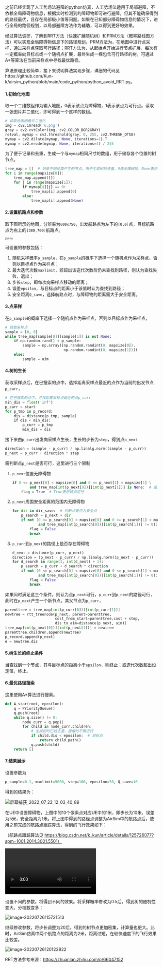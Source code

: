 之前已经实现了人工势场法避障的python仿真，人工势场法适用于局部避障，不依赖全局障碍物信息，根据实时检测到的障碍物即可进行避障。但其不能确保得到的路径最优，且存在局部极小值等问题。如果在已知部分障碍物信息的情况下，进行全局的路径规划，以局部避障方法作为辅助，可以得到更好的效果。

经过算法调研，了解到RRT方法（快速扩展随机树）和PRM方法（概率路线图方法）可以实现全局障碍物信息下的路径规划。PRM方法为，在地图中进行点采样，通过采样点获取可行路径；RRT方法为，从起始点开始进行节点扩展，每次有一定概率向目标点或一个随机点扩展，最终生成一棵包含可行路径的树。可通过A*等算法在当前采样点中寻找最优路径。

算法原理比较简单，接下来说明算法实现步骤，详细的代码见https://github.com/Kun-k/airsim_python/blob/main/code_python/python_avoid_RRT.py。

#### 1.初始化地图

取一个二维数组作为输入地图，0表示该点为障碍物，1表示该点为可行点。读取一张图片并二值化，即可得到一个这样的数组。

```python
# 读取地图图像并二值化
img = cv2.imread('6.png')
gray = cv2.cvtColor(img, cv2.COLOR_BGR2GRAY)
retval, mymap = cv2.threshold(gray, 0, 255, cv2.THRESH_OTSU)
mymap = cv2.dilate(mymap, None, iterations=1).T
mymap = cv2.erode(mymap, None, iterations=4) / 255
```

为了便于记录和去重，生成一个与`mymap`相同尺寸的数组，用于储存各个位置的树节点。

```python
tree_map = []  # 记录不同位置产生的节点，用于生成树时去重，0表示障碍物，None表示未访问，否则为已访问
for i in range(mapsize[0]):
    tree_map.append([])
    for j in range(mapsize[1]):
        if mymap[i][j] == 0:
            tree_map[i].append(0)
        else:
            tree_map[i].append(None)
```

#### 2.设置航路点和参数

取下图所示的地图，分辨率为`600x750`，出发航路点为左下的`[0,0]`点，目标航路点为右上的`[380,700]`航路点。

<img src="https://cdn.jsdelivr.net/gh/kun-k/blogweb/image6-flip.png" alt="6-flip" style="zoom:50%;" />

可设置的参数包括：

1. 随机采样概率`p_sample`，在`p_sample`的概率下选择一个随机点作为采样点，否则以目标点作为采样点；
2. 最大迭代次数`maxlimit`，若超出该迭代次数后仍未查找到路径，则认为查找失败，退出；
3. 步长`step`，即每次向采样点移动的距离；
4. 误差`epsilon`，与目标点的距离小于该值时认为查找到路径；
5. 安全距离`Q_save`，选择航路点时，与障碍物的距离需大于安全距离。

#### 3.点采样

在`p_sample`的概率下选择一个随机点作为采样点，否则以目标点作为采样点，

```python
# 获取采样点
sample = [0, 0]
while tree_map[sample[0]][sample[1]] is not None:
    if np.random.rand() < p_sample:
        sample = np.array([np.random.randint(0, mapsize[0]),
                           np.random.randint(0, mapsize[1])])
    else:
        sample = aim
```

#### 4.树的生长

获取采样点后，在已搜索的点中，选择距离采样点最近的点作为当前的出发节点`p_curr`，

```python
# 在已搜索的点中，寻找距离采样点最近的点p_curr
min_dis = float('inf')
p_curr = start
for p_tmp in p_record:
    dis = distance(p_tmp, sample)
    if dis < min_dis:
        p_curr = p_tmp
        min_dis = dis
```

接下来由`p_curr`出发向采样点生长，生长的步长为`step`，得到点`p_next`

```python
direction = (sample - p_curr) / np.linalg.norm((sample - p_curr))
p_next = p_curr + direction * step
```

需判断点`p_next`是否可行，这里进行三个限制

1. `p_next`位置无障碍物

   ```python
   if 0 <= p_next[0] < mapsize[0] and 0 <= p_next[1] < mapsize[1] \
           and tree_map[int(p_next[0])][int(p_next[1])] is None:  # 是否为非障碍物点
       flag = True  # True表示该点可行
   ```

2. `p_next`周围安全距离的范围内无障碍物

   ```python
   for dir in dir_save:  # 判断点是否为安全点
       p_search = p_next + dir
       if not (0 <= p_search[0] < mapsize[0] and 0 <= p_search[1] < mapsize[1]
               and tree_map[int(p_search[0])][int(p_search[1])] != 0):
           flag = False
           break
   ```

3. `p_curr`到`p_next`的路径上是否存在障碍物

   ```python
   d_next = distance(p_curr, p_next)
   direction = (p_next - p_curr) / np.linalg.norm((p_next - p_curr))
   for d_search in range(1, int(d_next) + 1):
       p_search = p_curr + d_search * direction
       if not (0 <= p_search[0] < mapsize[0] and 0 <= p_search[1] < mapsize[1]
               and tree_map[int(p_search[0])][int(p_search[1])] != 0):  # 是否为安全点
           flag = False
           break
   ```

如果同时满足这三个条件，则认为点`p_next`可行，`p_curr`到`p_next`的路径可行，此时在`p_next`产生一个新节点，其父节点为`p_curr`，

```python
parenttree = tree_map[int(p_curr[0])][int(p_curr[1])]
newtree = rtt_treenode(p_next, parent=parenttree,
                       cost_from_start=parenttree.cost + step,
                       dis_to_aim=distance(p_next, aim))
tree_map[int(p_next[0])][int(p_next[1])] = newtree
parenttree.children.append(newtree)
p_record.append(p_next)
e = newtree.dis
```

#### 5.树生长的终止条件

当查找到一个节点，其与目标点的距离小于`epsilon`，则终止；或迭代次数超出设定值，终止。

#### 6.最优路径搜索

这里使用A*算法进行搜索。

```python
def A_star(root, eposilon):
    q = PriorityQueue()
    q.push(root)
    while q.size() != 0:
        node_curr = q.pop()
        for child in node_curr.children:
            # 生成树时已经去重，搜索时不再进行
            if child.dis < eposilon:  # 目标点
                return child.path()
            q.push(child)
    return []
```

#### 7.结果展示

设置参数为

```python
p_sample=0.1, maxlimit=5000, step=100, eposilon=50, Q_save=10
```

得到的结果为：

![屏幕捕获_2022_07_22_12_03_40_89](https://cdn.jsdelivr.net/gh/kun-k/blogweb/image屏幕捕获_2022_07_22_12_03_40_89.png)

在UE中设置障碍物，上图中的10个像素点对应UE中的1米，即步长为10米，误差为5米，安全距离为1米。将上图中得到的路径点调整为AirSim中的航路点后，使用之前完成的航路点跟踪算法，得到的飞行效果如下：

（航路点跟踪算法见 https://blog.csdn.net/k_kun/article/details/125726077?spm=1001.2014.3001.5501）

<video src="D:\User_D\Documents\oCam\录制_2022_07_22_12_04_55_683.mp4"></video>

设置不同的参数，将得到不同的效果。将采样概率修改为0.5后，得到树的随机性变大，分枝数变多：

![image-20220726115721513](https://cdn.jsdelivr.net/gh/kun-k/blogweb/imageimage-20220726115721513.png)

继续修改参数，将步长调整为20后，得到的树节点更加密集，计算量也更大。此时，AirSim仿真中两个航路点的距离为2米，距离过短，在较快速度下的飞行效果比较差。

![image-20220726120122822](https://cdn.jsdelivr.net/gh/kun-k/blogweb/imageimage-20220726120122822.png)





RRT方法参考来源：https://zhuanlan.zhihu.com/p/66047152